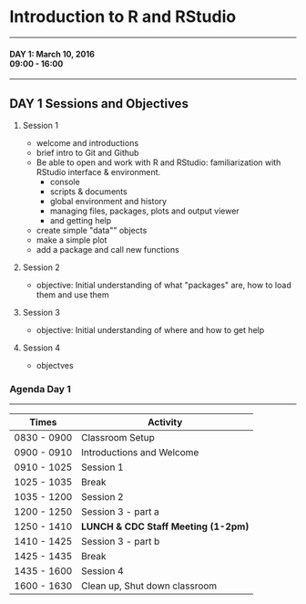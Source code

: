 # Introduction to R and RStudio

<hr>

#### DAY 1: March 10, 2016 <br> 09:00 - 16:00 

<hr>

## DAY 1 Sessions and Objectives

1. Session 1
    + welcome and introductions
    + brief intro to Git and Github
    + Be able to open and work with R and RStudio: familiarization with RStudio interface & environment. 
        + console
        + scripts & documents
        + global environment and history
        + managing files, packages, plots and output viewer
        + and getting help
    + create simple "data"" objects
    + make a simple plot
    + add a package and call new functions
    
2. Session 2
    + objective: Initial understanding of what "packages" are, how to load them and use them  
    
3. Session 3
    + objective: Initial understanding of where and how to get help  
    
4. Session 4
    + objectves

### Agenda Day 1
- - -

Times           | Activity
----------------|-------------------
0830 - 0900     | Classroom Setup
0900 - 0910     | Introductions and Welcome
0910 - 1025     | Session 1
1025 - 1035     | Break
1035 - 1200     | Session 2
1200 - 1250     | Session 3 - part a
1250 - 1410     | **LUNCH & CDC Staff Meeting (1-2pm)**
1410 - 1425     | Session 3 - part b
1425 - 1435     | Break
1435 - 1600     | Session 4
1600 - 1630     | Clean up, Shut down classroom

